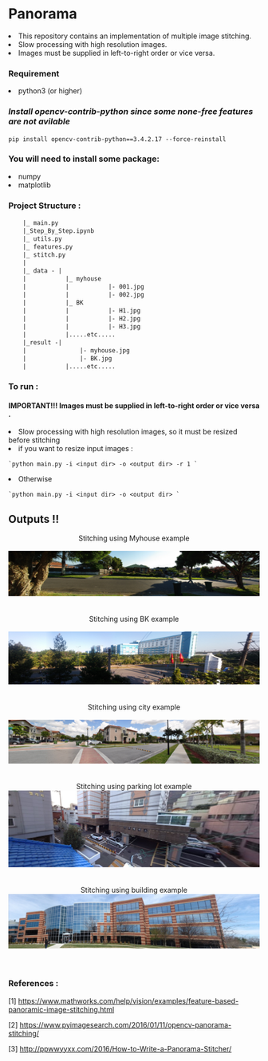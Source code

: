 # Panorama
<li>This repository contains an implementation of multiple image stitching.
<li>Slow processing with high resolution images.
<li>Images must be supplied in left-to-right order or vice versa.

### Requirement
<li>python3 (or higher)

### *Install opencv-contrib-python since some none-free features are not avilable*

    pip install opencv-contrib-python==3.4.2.17 --force-reinstall

### You will need to install some package:
<li>numpy
<li>matplotlib

### Project Structure : 
		
		|_ main.py
		|_Step_By_Step.ipynb
		|_ utils.py
		|_ features.py
		|_ stitch.py
		|	
		|_ data - |
		|			|_ myhouse
		|			|			|- 001.jpg
		|			|			|- 002.jpg
		|			|_ BK
		|			|			|- H1.jpg
		|			|			|- H2.jpg
		|			|			|- H3.jpg
		|			|.....etc.....
		|_result -|
		|          		|- myhouse.jpg
		|          		|- BK.jpg
		|		   	|.....etc.....

### To run :
#### IMPORTANT!!! Images must be supplied in left-to-right order or vice versa .

<li>Slow processing with high resolution images, so it must be resized before stitching
<li>if you want to resize input images :

    `python main.py -i <input dir> -o <output dir> -r 1 `
    
<li>Otherwise
	
    `python main.py -i <input dir> -o <output dir> `
 
 
  
    
## Outputs !! 

<center>
<caption>Stitching using Myhouse example</caption><br><br>
<img src="result/myhouse.jpg" ><br>
<br><br>
<caption>Stitching using BK example</caption><br><br>
<img src="result/BK.jpg" ><br>
<br><br>
<caption>Stitching using city example</caption><br><br>
<img src="result/city.jpg" ><br>
<br><br>
<caption>Stitching using parking lot example</caption><br>
<img src="result/parkinglot.jpg" ><br>
<br><br>
<caption>Stitching using building example</caption><br>
<img src="result/Building.jpg" ><br>
<br><br>
</center>


### References : 
[1] https://www.mathworks.com/help/vision/examples/feature-based-panoramic-image-stitching.html

[2] https://www.pyimagesearch.com/2016/01/11/opencv-panorama-stitching/

[3] http://ppwwyyxx.com/2016/How-to-Write-a-Panorama-Stitcher/

